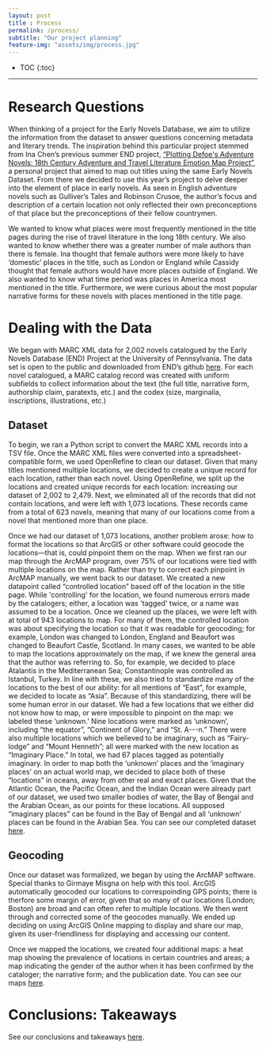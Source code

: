 ```yaml
---
layout: post
title : Process
permalink: /process/
subtitle: "Our project planning"
feature-img: "assets/img/process.jpg"
---
```


* TOC
{:toc}

---
# Research Questions

When thinking of a project for the Early Novels Database, we aim to utilize the information from the dataset to answer questions concerning metadata and literary trends. The inspiration behind this particular project stemmed from Ina Chen’s previous summer END project, [“Plotting Defoe's Adventure Novels: 18th Century Adventure and Travel Literature Emotion Map Project”](https://redadvance.github.io/defoemap/), a personal project that aimed to map out titles using the same Early Novels Dataset. From there we decided to use this year’s project to delve deeper into the element of place in early novels. As seen in English adventure novels such as Gulliver’s Tales and Robinson Crusoe, the author’s focus and description of a certain location not only reflected their own preconceptions of that place but the preconceptions of their fellow countrymen.

We wanted to know what places were most frequently mentioned in the title pages during the rise of travel literature in the long 18th century. We also wanted to know whether there was a greater number of male authors than there is female. Ina thought that female authors were more likely to have ‘domestic’ places in the title, such as London or England while Cassidy thought that female authors would have more places outside of England. We also wanted to know what time period was places in America most mentioned in the title. Furthermore, we were curious about the most popular narrative forms for these novels with places mentioned in the title page.

# Dealing with the Data

We began with MARC XML data for 2,002 novels catalogued by the Early Novels Database (END) Project at the University of Pennsylvania. The data set is open to the public and downloaded from END’s github [here](https://github.com/earlynovels/end-dataset). For each novel catalogued, a MARC catalog record was created with uniform subfields to collect information about the text (the full title, narrative form, authorship claim, paratexts, etc.) and the codex (size, marginalia, inscriptions, illustrations, etc.)

## Dataset
To begin, we ran a Python script to convert the MARC XML records into a TSV file. Once the MARC XML files were converted into a spreadsheet-compatible form, we used OpenRefine to clean our dataset. Given that many titles mentioned multiple locations, we decided to create a unique record for each location, rather than each novel. Using OpenRefine, we split up the locations and created unique records for each location: increasing our dataset of 2,002 to 2,479. Next, we eliminated all of the records that did not contain locations, and were left with 1,073 locations. These records came from a total of 623 novels, meaning that many of our locations come from a novel that mentioned more than one place.

Once we had our dataset of 1,073 locations, another problem arose: how to format the locations so that ArcGIS or other software could geocode the locations—that is, could pinpoint them on the map. When we first ran our map through the ArcMAP program, over 75% of our locations were tied with multiple locations on the map. Rather than try to correct each pinpoint in ArcMAP manually, we went back to our dataset. We created a new datapoint called “controlled location” based off of the location in the title page. While 'controlling' for the location, we found numerous errors made by the catalogers; either, a location was 'tagged' twice, or a name was assumed to be a location. Once we cleaned up the places, we were left with at total of 943 locations to map. For many of them, the controlled location was about specifying the location so that it was readable for geocoding; for example, London was changed to London, England and Beaufort was changed to Beaufort Castle, Scotland. In many cases, we wanted to be able to map the locations approximately on the map, if we knew the general area that the author was referring to. So, for example, we decided to place Atalantis in the Mediterranean Sea; Constantinople was controlled as Istanbul, Turkey. In line with these, we also tried to standardize many of the locations to the best of our ability: for all mentions of “East”, for example, we decided to locate as “Asia”.  Because of this standardizing, there will be some human error in our dataset. We had a few locations that we either did not know how to map, or were impossible to pinpoint on the map: we labeled these ‘unknown.’ Nine locations were marked as ‘unknown’, including “the equator”, “Continent of Glory,” and “St. A---n.”  There were also multiple locations which we believed to be imaginary, such as “Fairy-lodge” and “Mount Henneth”; all were marked with the new location as “Imaginary Place.” In total, we had 67 places tagged as potentially imaginary. In order to map both the ‘unknown’ places and the ‘imaginary places’ on an actual world map, we decided to place both of these “locations” in oceans, away from other real and exact places.  Given that the Atlantic Ocean, the Pacific Ocean, and the Indian Ocean were already part of our dataset, we used two smaller bodies of water, the Bay of Bengal and the Arabian Ocean, as our points for these locations. All supposed “imaginary places” can be found in the Bay of Bengal and all ‘unknown’ places can be found in the Arabian Sea. You can see our completed dataset [here](/end19/data).

## Geocoding
Once our dataset was formalized, we began by using the ArcMAP software. Special thanks to Girmaye Misgna on help with this tool. ArcGIS automatically geocoded our locations to correspoinding GPS points; there is therfore some margin of error, given that so many of our locations (London; Boston) are broad and can often refer to multiple locations. We then went through and corrected some of the geocodes manually.  We ended up deciding on using ArcGIS Online mapping to display and share our map, given its user-friendliness for displaying and accessing our content.

Once we mapped the locations, we created four additional maps: a heat map showing the prevalence of locations in certain countries and areas; a map indicating the gender of the author when it has been confirmed by the cataloger; the narrative form; and the publication date. You can see our maps [here](/end19/map).

# Conclusions: Takeaways

See our conclusions and takeaways [here](/end19/outcome).
